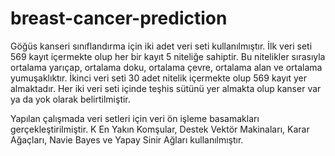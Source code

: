 # breast-cancer-prediction

Göğüs kanseri sınıflandırma için iki adet veri seti kullanılmıştır. İlk veri seti 569 kayıt
içermekte olup her bir kayıt 5 niteliğe sahiptir. Bu nitelikler sırasıyla ortalama yarıçap,
ortalama doku, ortalama çevre, ortalama alan ve ortalama yumuşaklıktır. İkinci veri seti 30
adet nitelik içermekte olup 569 kayıt yer almaktadır. Her iki veri seti içinde teşhis sütünü yer
almakta olup kanser var ya da yok olarak belirtilmiştir.

Yapılan çalışmada veri setleri için veri ön işleme basamakları gerçekleştirilmiştir. K En Yakın
Komşular, Destek Vektör Makinaları, Karar Ağaçları, Navie Bayes ve Yapay Sinir Ağları
kullanılmıştır.
